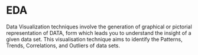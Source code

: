 # EDA
Data Visualization techniques involve the generation of graphical or pictorial representation of DATA, form which leads you to understand the insight of a given data set. This visualisation technique aims to identify the Patterns, Trends, Correlations, and Outliers of data sets.
